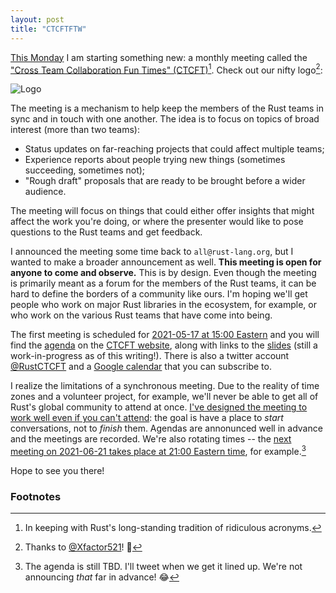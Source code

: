 ```yaml
---
layout: post
title: "CTCFTFTW"
---
```


[This Monday][agenda] I am starting something new: a monthly meeting called the ["Cross Team Collaboration Fun Times" (CTCFT)][CTCFT][^c1]. Check out our nifty logo[^thanks]:

![Logo](https://raw.githubusercontent.com/rust-ctcft/ctcft/main/img/camprust.png)

The meeting is a mechanism to help keep the members of the Rust teams in sync and in touch with one another. The idea is to focus on topics of broad interest (more than two teams):

* Status updates on far-reaching projects that could affect multiple teams;
* Experience reports about people trying new things (sometimes succeeding, sometimes not);
* "Rough draft" proposals that are ready to be brought before a wider audience.

The meeting will focus on things that could either offer insights that might affect the work you're doing, or where the presenter would like to pose questions to the Rust teams and get feedback.

I announced the meeting some time back to `all@rust-lang.org`, but I wanted to make a broader announcement as well. **This meeting is open for anyone to come and observe.** This is by design. Even though the meeting is primarily meant as a forum for the members of the Rust teams, it can be hard to define the borders of a community like ours. I'm hoping we'll get people who work on major Rust libraries in the ecosystem, for example, or who work on the various Rust teams that have come into being.

The first meeting is scheduled for [2021-05-17 at 15:00 Eastern](https://everytimezone.com/s/675bc61f) and you will find the [agenda] on the [CTCFT website][CTCFT], along with links to the [slides] (still a work-in-progress as of this writing!). There is also a twitter account [@RustCTCFT] and a [Google calendar](https://calendar.google.com/calendar/embed?src=7n0vvoqfe0kbnk6i04uiu52t30%40group.calendar.google.com&ctz=America%2FNew_York) that you can subscribe to.

I realize the limitations of a synchronous meeting. Due to the reality of time zones and a volunteer project, for example, we'll never be able to get all of Rust's global community to attend at once. [I've designed the meeting to work well even if you can't attend][global]: the goal is have a place to *start* conversations, not to *finish* them. Agendas are annonunced well in advance and the meetings are recorded. We're also rotating times -- the [next meeting on 2021-06-21 takes place at 21:00 Eastern time][2021-06-21], for example.[^noagenda]

[global]: https://rust-ctcft.github.io/ctcft/faq.html#what-can-we-do-to-make-this-accessible-to-people-around-the-globe

Hope to see you there!

[agenda]: https://rust-ctcft.github.io/ctcft/meetings/2021-05-17.html
[2021-06-21]: https://rust-ctcft.github.io/ctcft/meetings/2021-06-21.html
[@RustCTCFT]: https://twitter.com/rustctcft
[CTCFT]: https://rust-ctcft.github.io/ctcft/
[slides]: https://hackmd.io/@rust-ctcft

### Footnotes

[^c1]: In keeping with Rust's long-standing tradition of ridiculous acronyms.
[^thanks]: Thanks to [@Xfactor521](https://twitter.com/xfactor521)! 🙏
[^noagenda]: The agenda is still TBD. I'll tweet when we get it lined up. We're not announcing *that* far in advance! 😂